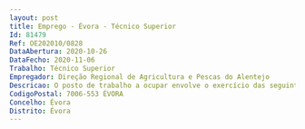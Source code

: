 ```yaml
--- 
layout: post
title: Emprego - Évora - Técnico Superior
Id: 81479
Ref: OE202010/0828
DataAbertura: 2020-10-26
DataFecho: 2020-11-06
Trabalho: Técnico Superior
Empregador: Direção Regional de Agricultura e Pescas do Alentejo
Descricao: O posto de trabalho a ocupar envolve o exercício das seguintes funções da carreira e categoria de Técnico Superior, associadas às competências adstritas à Divisão de Ambiente e Infraestruturas, da Direção de Serviços de Desenvolvimento Agroalimentar e Rural Apoio técnico e logístico à Entidade Regional do Alentejo da Reserva Agrícola Nacional (RAN), nomeadamente  análise de processos no âmbito do Decreto Lei n.º 73 2009, de 31 de março, alterado pelo Decreto Lei n.º 199 2015, de 16 de setembro, e Portaria Regulamentar n.º 162 2011, de 18 de abril  organização e gestão de processos para decisão na Entidade Regional da Reserva Agrícola  elaboração de pareceres no âmbito dos processos da RAN  prestação de esclarecimentos e informações diversas sobre o Regime Jurídico da RAN (RJRAN)  participação no processo de fiscalização do cumprimento do RJRAN.
CodigoPostal: 7006-553 ÉVORA
Concelho: Évora
Distrito: Évora
--- 
```

